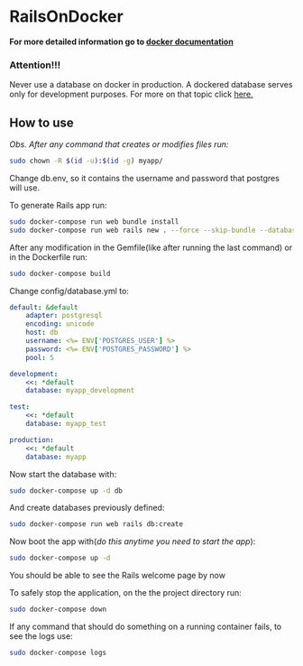 # RailsOnDocker

__For more detailed information go to [docker documentation](https://docs.docker.com/compose/rails/)__

### Attention!!!

Never use a database on docker in production. A dockered database serves only for development purposes.
For more on that topic click [here.](https://myopsblog.wordpress.com/2017/02/06/why-databases-is-not-for-containers/)

## How to use

_Obs. After any command that creates or modifies files run:_
```bash
sudo chown -R $(id -u):$(id -g) myapp/
```

Change db.env, so it contains the username and password that postgres will use.


To generate Rails app run:
```bash
sudo docker-compose run web bundle install
sudo docker-compose run web rails new . --force --skip-bundle --database=postgresql
```

After any modification in the Gemfile(like after running the last command) or in the Dockerfile run:
```bash
sudo docker-compose build
```

Change config/database.yml to:
```yml
default: &default
    adapter: postgresql
    encoding: unicode
    host: db
    username: <%= ENV['POSTGRES_USER'] %>
    password: <%= ENV['POSTGRES_PASSWORD'] %>
    pool: 5

development:
    <<: *default
    database: myapp_development

test:
    <<: *default
    database: myapp_test

production:
    <<: *default
    database: myapp
```

Now start the database with:
```bash
sudo docker-compose up -d db
```

And create databases previously defined:
```bash
sudo docker-compose run web rails db:create
```

Now boot the app with(_do this anytime you need to start the app_):
```bash
sudo docker-compose up -d
```

You should be able to see the Rails welcome page by now

To safely stop the application, on the the project directory run:
```bash
sudo docker-compose down
```

If any command that should do something on a running container fails, to see the logs use:
```bash
sudo docker-compose logs
```

